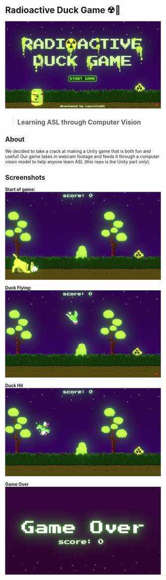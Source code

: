 # Radioactive Duck Game ☢🦆 ️

![Title](public/TitleScreen.png)  

> ##  Learning ASL through Computer Vision

## About  

We decided to take a crack at making a Unity game that is both fun and useful! Our game takes in webcam footage and feeds it through a computer vision model to help anyone learn ASL (this repo is the Unity part only).

## Screenshots  

**Start of game:**
![Sample0](public/Sample0.png)  

**Duck Flying:**
![Sample1](public/Sample1.png)  

**Duck Hit**
![Sample2](public/Sample2.png)

**Game Over**
![GameOver](public/GameOver.png)